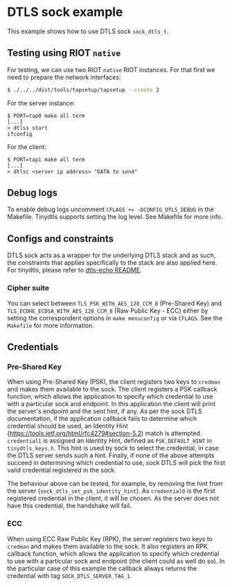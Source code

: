 # DTLS sock example

This example shows how to use DTLS sock `sock_dtls_t`.

## Testing using RIOT `native`

For testing, we can use two RIOT `native` RIOT instances. For that first we
need to prepare the network interfaces:

```bash
$ ./../../dist/tools/tapsetup/tapsetup --create 2
```

For the server instance:

```
$ PORT=tap0 make all term
[...]
> dtlss start
ifconfig
```

For the client:

```
$ PORT=tap1 make all term
[...]
> dtlsc <server ip address> "DATA to send"
```

## Debug logs

To enable debug logs uncomment `CFLAGS += -DCONFIG_DTLS_DEBUG` in the Makefile.
Tinydtls supports setting the log level. See Makefile for more info.

## Configs and constraints

DTLS sock acts as a wrapper for the underlying DTLS stack and as such, the
constraints that applies specifically to the stack are also applied here.
For tinydtls, please refer to [dtls-echo README][1].

[1]: https://github.com/RIOT-OS/RIOT/blob/master/examples/dtls-echo/README.md

### Cipher suite
You can select between `TLS_PSK_WITH_AES_128_CCM_8` (Pre-Shared Key) and
`TLS_ECDHE_ECDSA_WITH_AES_128_CCM_8` (Raw Public Key - ECC) either by setting
the correspondent options in `make menuconfig` or via `CFLAGS`. See the `Makefile`
for more information.

## Credentials
### Pre-Shared Key
When using Pre-Shared Key (PSK), the client registers two keys to `credman` and
makes them available to the sock. The client registers a PSK callback function,
which allows the application to specify which credential to use with a
particular sock and endpoint. In this application the client will print the
server's endpoint and the sent hint, if any. As per the sock DTLS documentation,
if the application callback fails to determine which credential should be used,
an Identity Hint (https://tools.ietf.org/html/rfc4279#section-5.2) match is
attempted. `credential1` is assigned an Identity Hint, defined as
`PSK_DEFAULT_HINT` in `tinydtls_keys.h`. This hint is used by sock to select the
credential, in case the DTLS server sends such a hint. Finally, if none of the
above attempts succeed in determining which credential to use, sock DTLS will
pick the first valid credential registered in the sock.

The behaviour above can be tested, for example, by removing the hint from the
server (`sock_dtls_set_psk_identity_hint`). As `credential0` is the first
registered credential in the client, it will be chosen. As the server does not
have this credential, the handshake will fail.

### ECC
When using ECC Raw Public Key (RPK), the server registers two keys to `credman`
and makes them available to the sock. It also registers an RPK callback
function, which allows the application to specify which credential to use with a
particular sock and endpoint (the client could as well do so). In the particular
case of this example the callback always returns the credential with tag
`SOCK_DTLS_SERVER_TAG_1`.

